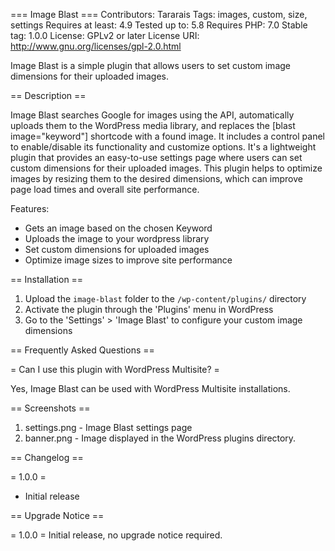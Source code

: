 === Image Blast ===
Contributors: Tararais
Tags: images, custom, size, settings
Requires at least: 4.9
Tested up to: 5.8
Requires PHP: 7.0
Stable tag: 1.0.0
License: GPLv2 or later
License URI: http://www.gnu.org/licenses/gpl-2.0.html

Image Blast is a simple plugin that allows users to set custom image dimensions for their uploaded images.

== Description ==

Image Blast searches Google for images using the API, automatically uploads them to the WordPress media library, and replaces the [blast image="keyword"] shortcode with a found image. It includes a control panel to enable/disable its functionality and customize options. It's a lightweight plugin that provides an easy-to-use settings page where users can set custom dimensions for their uploaded images. This plugin helps to optimize images by resizing them to the desired dimensions, which can improve page load times and overall site performance.

Features:
- Gets an image based on the chosen Keyword
- Uploads the image to your wordpress library
- Set custom dimensions for uploaded images
- Optimize image sizes to improve site performance

== Installation ==

1. Upload the `image-blast` folder to the `/wp-content/plugins/` directory
2. Activate the plugin through the 'Plugins' menu in WordPress
3. Go to the 'Settings' > 'Image Blast' to configure your custom image dimensions

== Frequently Asked Questions ==

= Can I use this plugin with WordPress Multisite? =

Yes, Image Blast can be used with WordPress Multisite installations.

== Screenshots ==

1. settings.png - Image Blast settings page
2. banner.png - Image displayed in the WordPress plugins directory.

== Changelog ==

= 1.0.0 =
* Initial release

== Upgrade Notice ==

= 1.0.0 =
Initial release, no upgrade notice required.
